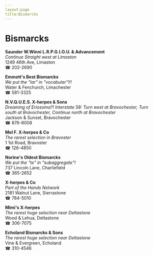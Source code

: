 ```yaml
---
layout:page
title:Bismarcks
---
```

# Bismarcks

**Saunder W.Winni L.R.P.G.I.O.U. & Advancement**  
_Continue Straight west at Limaston_  
1249 46th Ave, Limaston  
☎ 202-2690



**Emmott's Best Bismarcks**  
_We put the "lar" in "vocabular"!!!_  
Water & Fenchurch, Limachester  
☎ 581-3325



**N.V.Q.U.E.S. X-herpes & Sons**  
_Dreaming of Eriosoma?! 
Interstate 58: Turn west at Bravochester, Turn south at Bravochester, Continue north at Bravochester_  
Jackson & Sunset, Bravochester  
☎ 876-8008



**Mel F. X-herpes & Co**  
_The rarest selection in Bravoster_  
1 1st Road, Bravoster  
☎ 126-4850



**Norine's Oldest Bismarcks**  
_We put the "te" in "subaggregate"!_  
737 Lincoln Lane, Charliefield  
☎ 365-2652



**X-herpes & Co**  
_Part of the Hands Network_  
2181 Walnut Lane, Sierrastone  
☎ 784-5010



**Mimi's X-herpes**  
_The rarest huge selection near Deltastone_  
Wood & Lehua, Deltastone  
☎ 306-7075



**Echoland Bismarcks & Sons**  
_The rarest huge selection near Deltastone_  
Vine & Evergreen, Echoland  
☎ 310-4546




